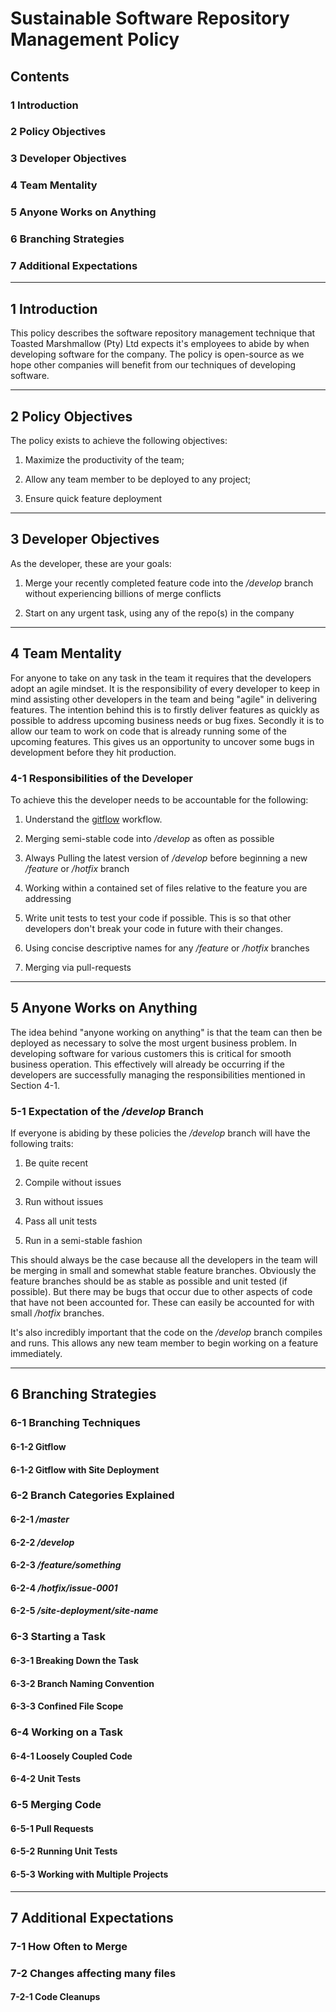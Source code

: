 # Sustainable Software Repository Management Policy

## Contents
### 1 Introduction
### 2 Policy Objectives
### 3 Developer Objectives
### 4 Team Mentality
### 5 Anyone Works on Anything
### 6 Branching Strategies
### 7 Additional Expectations

---


## 1 Introduction
This policy describes the software repository management technique that Toasted Marshmallow (Pty) Ltd expects it's employees to abide by when developing software for the company. The policy is open-source as we hope other companies will benefit from our techniques of developing software.

---


## 2 Policy Objectives
The policy exists to achieve the following objectives:

1. Maximize the productivity of the team;

2. Allow any team member to be deployed to any project;

3. Ensure quick feature deployment 

---


## 3 Developer Objectives
As the developer, these are your goals:

1. Merge your recently completed feature code into the _/develop_ branch without experiencing billions of merge conflicts

2. Start on any urgent task, using any of the repo(s) in the company

---


## 4 Team Mentality
For anyone to take on any task in the team it requires that the developers adopt an agile mindset. It is the responsibility of every developer to keep in mind assisting other developers in the team and being "agile" in delivering features. The intention behind this is to firstly deliver features as quickly as possible to address upcoming business needs or bug fixes. Secondly it is to allow our team to work on code that is already running some of the upcoming features. This gives us an opportunity to uncover some bugs in development before they hit production. 

### 4-1 Responsibilities of the Developer
To achieve this the developer needs to be accountable for the following:

1. Understand the [gitflow](https://www.atlassian.com/git/tutorials/comparing-workflows/gitflow-workflow) workflow.

2. Merging semi-stable code into _/develop_ as often as possible 
    
3. Always Pulling the latest version of _/develop_ before beginning a new _/feature_ or _/hotfix_ branch

4. Working within a contained set of files relative to the feature you are addressing

5. Write unit tests to test your code if possible. This is so that other developers don't break your code in future with their changes. 

5. Using concise descriptive names for any _/feature_ or _/hotfix_ branches

6. Merging via pull-requests

---


## 5 Anyone Works on Anything
The idea behind "anyone working on anything" is that the team can then be deployed as necessary to solve the most urgent business problem. In developing software for various customers this is critical for smooth business operation. This effectively will already be occurring if the developers are successfully managing the responsibilities mentioned in Section 4-1. 

### 5-1 Expectation of the _/develop_ Branch
If everyone is abiding by these policies the _/develop_ branch will have the following traits:

1. Be quite recent

2. Compile without issues

3. Run without issues

4. Pass all unit tests

5. Run in a semi-stable fashion

This should always be the case because all the developers in the team will be merging in small and somewhat stable feature branches. Obviously the feature branches should be as stable as possible and unit tested (if possible). But there may be bugs that occur due to other aspects of code that have not been accounted for. These can easily be accounted for with small _/hotfix_ branches.

It's also incredibly important that the code on the _/develop_ branch compiles and runs. This allows any new team member to begin working on a feature immediately.

---


## 6 Branching Strategies

### 6-1 Branching Techniques

#### 6-1-2 Gitflow

#### 6-1-2 Gitflow with Site Deployment

### 6-2 Branch Categories Explained

#### 6-2-1 _/master_

#### 6-2-2 _/develop_

#### 6-2-3 _/feature/something_

#### 6-2-4 _/hotfix/issue-0001_

#### 6-2-5 _/site-deployment/site-name_

### 6-3 Starting a Task

#### 6-3-1 Breaking Down the Task

#### 6-3-2 Branch Naming Convention

#### 6-3-3 Confined File Scope

### 6-4 Working on a Task

#### 6-4-1 Loosely Coupled Code

#### 6-4-2 Unit Tests

### 6-5 Merging Code

#### 6-5-1 Pull Requests

#### 6-5-2 Running Unit Tests

#### 6-5-3 Working with Multiple Projects

---


## 7 Additional Expectations

### 7-1 How Often to Merge
### 7-2 Changes affecting many files
#### 7-2-1 Code Cleanups
